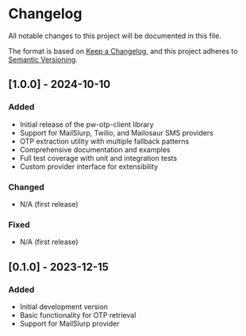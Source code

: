# Changelog

All notable changes to this project will be documented in this file.

The format is based on [Keep a Changelog](https://keepachangelog.com/en/1.0.0/),
and this project adheres to [Semantic Versioning](https://semver.org/spec/v2.0.0.html).

## [1.0.0] - 2024-10-10

### Added

- Initial release of the pw-otp-client library
- Support for MailSlurp, Twilio, and Mailosaur SMS providers
- OTP extraction utility with multiple fallback patterns
- Comprehensive documentation and examples
- Full test coverage with unit and integration tests
- Custom provider interface for extensibility

### Changed

- N/A (first release)

### Fixed

- N/A (first release)

## [0.1.0] - 2023-12-15

### Added

- Initial development version
- Basic functionality for OTP retrieval
- Support for MailSlurp provider
